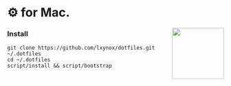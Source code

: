 # ⚙️ for Mac.

[<img src="https://dotfiles.github.io/images/dotfiles-logo.png" align="right" width="120">](https://dotfiles.github.io/)

### Install

```shell
git clone https://github.com/lxynox/dotfiles.git ~/.dotfiles
cd ~/.dotfiles
script/install && script/bootstrap
```



